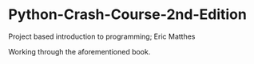 # Python-Crash-Course-2nd-Edition
Project based introduction to programming; Eric Matthes

Working through the aforementioned book.
